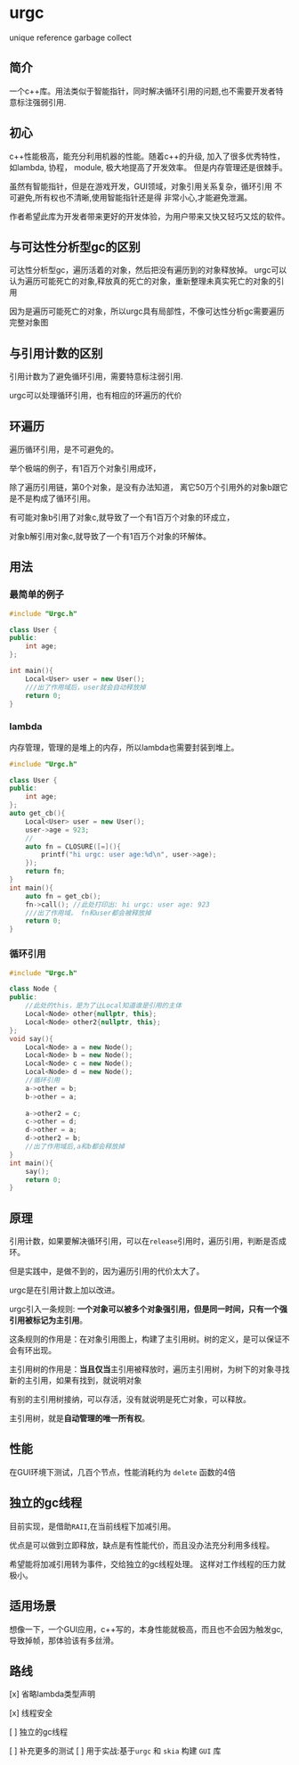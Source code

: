 # urgc

unique reference garbage collect


## 简介

一个c++库。用法类似于智能指针，同时解决循环引用的问题,也不需要开发者特意标注强弱引用.

## 初心

c++性能极高，能充分利用机器的性能。随着c++的升级, 加入了很多优秀特性，如lambda, 协程， module,
极大地提高了开发效率。 但是内存管理还是很棘手。 

虽然有智能指针，但是在游戏开发，GUI领域，对象引用关系复杂，循环引用 不可避免,所有权也不清晰,使用智能指针还是得
非常小心,才能避免泄漏。

作者希望此库为开发者带来更好的开发体验，为用户带来又快又轻巧又炫的软件。

## 与可达性分析型gc的区别

可达性分析型gc，遍历活着的对象，然后把没有遍历到的对象释放掉。
urgc可以认为遍历可能死亡的对象,释放真的死亡的对象，重新整理未真实死亡的对象的引用

因为是遍历可能死亡的对象，所以urgc具有局部性，不像可达性分析gc需要遍历完整对象图


## 与引用计数的区别

引用计数为了避免循环引用，需要特意标注弱引用.

urgc可以处理循环引用，也有相应的环遍历的代价

## 环遍历

遍历循环引用，是不可避免的。

举个极端的例子，有1百万个对象引用成环，

除了遍历引用链，第0个对象，是没有办法知道， 离它50万个引用外的对象b跟它是不是构成了循环引用。

有可能对象b引用了对象c,就导致了一个有1百万个对象的环成立，

对象b解引用对象c,就导致了一个有1百万个对象的环解体。

## 用法

### 最简单的例子
```c++
#include "Urgc.h"

class User {
public:
    int age;
};

int main(){
    Local<User> user = new User();
    ///出了作用域后，user就会自动释放掉
    return 0;
}
```

### lambda

内存管理，管理的是堆上的内存，所以lambda也需要封装到堆上。

```c++
#include "Urgc.h"

class User {
public:
    int age;
};
auto get_cb(){
    Local<User> user = new User();
    user->age = 923;
    //
    auto fn = CLOSURE([=](){
        printf("hi urgc: user age:%d\n", user->age);
    });
    return fn;
}
int main(){
    auto fn = get_cb();
    fn->call(); //此处打印出: hi urgc: user age: 923
    ///出了作用域， fn和user都会被释放掉
    return 0;
}

```

### 循环引用
```c++
#include "Urgc.h"

class Node {
public:
    //此处的this，是为了让Local知道谁是引用的主体
    Local<Node> other{nullptr, this};
    Local<Node> other2{nullptr, this};
};
void say(){
    Local<Node> a = new Node();
    Local<Node> b = new Node();
    Local<Node> c = new Node();
    Local<Node> d = new Node();
    //循环引用
    a->other = b;
    b->other = a;
    
    a->other2 = c;
    c->other = d;
    d->other = a;
    d->other2 = b;
    //出了作用域后,a和b都会释放掉
}
int main(){
    say();
    return 0;
}

```


## 原理

引用计数，如果要解决循环引用，可以在`release`引用时，遍历引用，判断是否成环。

但是实践中，是做不到的，因为遍历引用的代价太大了。

urgc是在引用计数上加以改进。 

urgc引入一条规则: **一个对象可以被多个对象强引用，但是同一时间，只有一个强引用被标记为主引用**。

这条规则的作用是：在对象引用图上，构建了主引用树。树的定义，是可以保证不会有环出现。

主引用树的作用是：**当且仅当**主引用被释放时，遍历主引用树，为树下的对象寻找新的主引用，如果有找到，就说明对象

有别的主引用树接纳，可以存活，没有就说明是死亡对象，可以释放。

主引用树，就是**自动管理的唯一所有权**。


## 性能

在GUI环境下测试，几百个节点，性能消耗约为 `delete` 函数的4倍


## 独立的gc线程

目前实现，是借助`RAII`,在当前线程下加减引用。

优点是可以做到立即释放，缺点是有性能代价，而且没办法充分利用多线程。

希望能将加减引用转为事件，交给独立的gc线程处理。 这样对工作线程的压力就极小。

## 适用场景

想像一下，一个GUI应用，c++写的，本身性能就极高，而且也不会因为触发gc,导致掉帧，那体验该有多丝滑。

## 路线

[x] 省略lambda类型声明

[x] 线程安全

[ ] 独立的gc线程

[ ] 补充更多的测试
[ ] 用于实战:基于`urgc` 和 `skia` 构建 `GUI` 库






